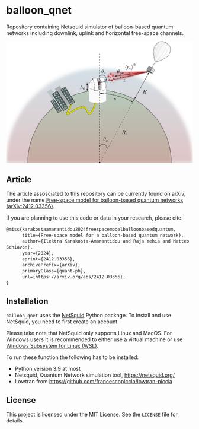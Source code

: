 # balloon_qnet

Repository containing Netsquid simulator of balloon-based quantum networks including downlink, uplink and horizontal free-space channels. 

![balloon_net_example](spherical_earth.png)

## Article

The article assosciated to this repository can be currently found on arXiv, under the name [Free-space model for balloon-based quantum networks (arXiv:2412.03356)](https://arxiv.org/abs/2412.03356). 

If you are planning to use this code or data in your research, please cite:

```
@misc{karakostaamarantidou2024freespacemodelballoonbasedquantum,
      title={Free-space model for a balloon-based quantum network}, 
      author={Ilektra Karakosta-Amarantidou and Raja Yehia and Matteo Schiavon},
      year={2024},
      eprint={2412.03356},
      archivePrefix={arXiv},
      primaryClass={quant-ph},
      url={https://arxiv.org/abs/2412.03356}, 
}
```

## Installation

`balloon_qnet` uses the [NetSquid](https://netsquid.org/) Python package. To install and use NetSquid, you need to first create an account.

Please take note that NetSquid only supports Linux and MacOS. For Windows users it is recommended to either use a virtual machine or use [Windows Subsystem for Linux (WSL)](https://learn.microsoft.com/en-us/windows/wsl/install).

To run these function the following has to be installed:

- Python version 3.9 at most
- Netsquid, Quantum Network simulation tool, https://netsquid.org/
- Lowtran from https://github.com/francescopiccia/lowtran-piccia

## License

This project is licensed under the MIT License. See the `LICENSE` file for details.